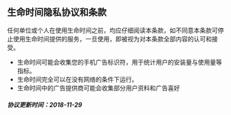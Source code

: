## 生命时间隐私协议和条款
任何单位或个人在使用生命时间之前，均应仔细阅读本条款，如不同意本条款可停止使用生命时间提供的服务，一旦使用，即被视为对本条款全部内容的认可和接受。 

* 生命时间可能会收集您的手机广告标识符，用于统计用户的安装量与使用量等指标。
* 生命时间完全可以在没有网络的条件下运行。
* 生命时间中的广告提供商可能会收集部分用户资料和广告喜好

##### 协议更新时间：2018-11-29
